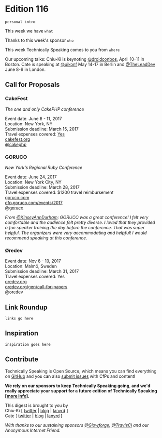 # Edition 116

`personal intro`

This week we have `what`

Thanks to this week's sponsor `who`

This week Technically Speaking comes to you from `where`

Our upcoming talks: Chiu-Ki is keynoting [@droidconbos](http://twitter.com/droidconbos), April 10-11 in Boston. Cate is speaking at [@uikonf](http://twitter.com/uikonf) May 14-17 in Berlin and [@TheLeadDev](http://twitter.com/theleaddev) June 8-9 in London.


## Call for Proposals

### CakeFest
*The one and only CakePHP conference*

Event date: June 8 - 11, 2017  
Location: New York, NY  
Submission deadline: March 15, 2017  
Travel expenses covered: [Yes](https://twitter.com/MeganKleyweg/status/840550715667947520)  
[cakefest.org](https://cakefest.org/)  
[@cakephp](https://twitter.com/cakephp/status/839807071507865602)


### GORUCO
*New York's Regional Ruby Conference*

Event date: June 24, 2017  
Location: New York City, NY  
Submission deadline: March 28, 2017  
Travel expenses covered: $1200 travel reimbursement  
[goruco.com](http://goruco.com/)  
[cfp.goruco.com/events/2017](http://cfp.goruco.com/events/2017)  
[@goruco](https://twitter.com/goruco)

*From [@KinseyAnnDurham](https://twitter.com/KinseyAnnDurham): GORUCO was a great conference! I felt very comfortable and the audience felt pretty diverse. I loved that they provided a fun speaker training the day before the conference. That was super helpful. The organizers were very accommodating and helpful! I would recommend speaking at this conference.*


### Øredev

Event date: Nov 6 - 10, 2017  
Location: Malmö, Sweden  
Submission deadline: March 31, 2017  
Travel expenses covered: Yes  
[oredev.org](http://www.oredev.org/)  
[oredev.org/gen/call-for-papers](http://www.oredev.org/gen/call-for-papers)  
[@oredev](https://twitter.com/oredev)


## Link Roundup

`links go here`

## Inspiration

`inspiration goes here`  

## Contribute

Technically Speaking is Open Source, which means you can find everything on [GitHub](https://github.com/catehstn/technically-speaking/) and you can also [submit issues](https://github.com/catehstn/technically-speaking/issues/new) with CfPs and content!

**We rely on our sponsors to keep Technically Speaking going, and we'd really appreciate your support for a future edition of Technically Speaking [[more info](http://www.techspeak.email/sponsorship/)].**  


This digest is brought to you by  
Chiu-Ki [ [twitter](https://twitter.com/chiuki) | [blog](http://blog.sqisland.com/) | [lanyrd](http://lanyrd.com/profile/chiuki/) ]  
Cate [ [twitter](https://twitter.com/catehstn) | [blog](http://www.cate.blog/) | [lanyrd](http://lanyrd.com/profile/catehstn/) ]

*With thanks to our sustaining sponsors [@Glowforge](http://twitter.com/glowforge), [@TravisCI](http://twitter.com/travisci) and our Anonymous Internet Friend.*
